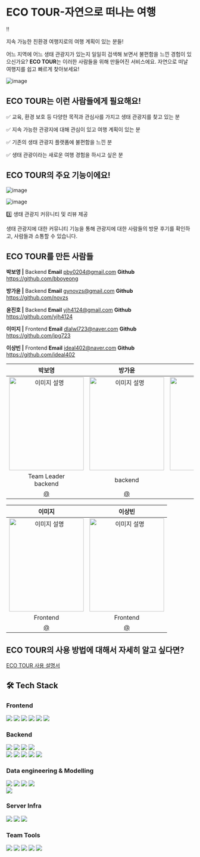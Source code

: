 
# ECO TOUR-자연으로 떠나는 여행

<aside>
‼️

지속 가능한 친환경 여행지로의 여행 계획이 있는 분들!

어느 지역에 어느 생태 관광지가 있는지 일일히 검색해 보면서 불편함을 느낀 경험이 있으신가요?
**ECO TOUR**는 이러한 사람들을 위해 만들어진 서비스에요.
자연으로 떠날 여행지를 쉽고 빠르게 찾아보세요!


![image](https://github.com/user-attachments/assets/3da1ebf2-0c1b-4345-b96b-c120b146a4cc)

## ECO TOUR는 이런 사람들에게 필요해요!

✅ 교육, 환경 보호 등 다양한 목적과 관심사를 가지고 생태 관광지를 찾고 있는 분

✅ 지속 가능한 관광지에 대해 관심이 있고 여행 계획이 있는 분

✅ 기존의 생태 관광지 플랫폼에 불편함을 느낀 분

✅ 생태 관광이라는 새로운 여행 경험을 하시고 싶은 분

## ECO TOUR의 주요 기능이에요!

![image](https://github.com/user-attachments/assets/aab53f7b-ad7c-4705-8884-e2e673fcb5bd)

![image](https://github.com/user-attachments/assets/4d69910b-9e1f-41b1-a3e5-aa440407a180)

3️⃣ 생태 관광지 커뮤니티 및 리뷰 제공

생태 관광지에 대한 커뮤니티 기능을 통해 관광지에 대한 사람들의 방문 후기를 확인하고, 사람들과 소통할 수 있습니다.

## ECO TOUR를 만든 사람들




**박보영 |** Backend
**Email**
pby0204@gmail.com
**Github**
https://github.com/bboyeong


**방가윤 |** Backend
**Email**
gynovzs@gmail.com
**Github** 
https://github.com/novzs



**윤진호 |** Backend
**Email**
[yjh4124@gmail.com](mailto:yjh4124@gmail.com)
**Github**
https://github.com/yjh4124



**이미지 |** Frontend
**Email**
dlalwl723@naver.com
**Github**
https://github.com/jpg723



**이상빈 |** Frontend
**Email**
ideal402@naver.com
**Github**
https://github.com/ideal402


|                                                        박보영                                                        |                                      방가윤                                       |                                                        윤진호                                                        |
|:-----------------------------------------------------------------------------------------------------------------:|:------------------------------------------------------------------------------:|:-----------------------------------------------------------------------------------------------------------------:|
| <img src="https://github.com/user-attachments/assets/d16a6723-7a1f-40bc-8153-5e5b81e2ec95" width="200" height="250" alt="이미지 설명" /> | <img src="https://github-production-user-asset-6210df.s3.amazonaws.com/139730231/371742001-aa909248-b72c-4142-a181-f8378d9f5ce2.png?X-Amz-Algorithm=AWS4-HMAC-SHA256&X-Amz-Credential=AKIAVCODYLSA53PQK4ZA%2F20240928%2Fus-east-1%2Fs3%2Faws4_request&X-Amz-Date=20240928T082012Z&X-Amz-Expires=300&X-Amz-Signature=409ed9e9bd00fa0f1c3d028736206aaec9ecf60382d7a8604e918886c37ac76d&X-Amz-SignedHeaders=host" width="200" height="250" alt="이미지 설명" /> | <img src="https://github-production-user-asset-6210df.s3.amazonaws.com/139730231/371741987-992af0ee-74f7-4867-859e-f3c72fc6d471.png?X-Amz-Algorithm=AWS4-HMAC-SHA256&X-Amz-Credential=AKIAVCODYLSA53PQK4ZA%2F20240928%2Fus-east-1%2Fs3%2Faws4_request&X-Amz-Date=20240928T082034Z&X-Amz-Expires=300&X-Amz-Signature=85e4b448c261f3a4419cfd0ea9cf27cfca0657383e217b78c544b81d49080e56&X-Amz-SignedHeaders=host" width="200" height="250" alt="이미지 설명" /> |
|                                   Team Leader<br/>backend                                  |                                    backend                                    |                                                     backend                                                      |
|                                     [@](https://github.com/)                                      |                   [@](https://github.com/)                   |                                     [@](https://github.com/)                                      |

|                                                        이미지                                                        |                                                        이상빈                                                        |
|:-----------------------------------------------------------------------------------------------------------------:|:-----------------------------------------------------------------------------------------------------------------:|
| <img src="https://github-production-user-asset-6210df.s3.amazonaws.com/139730231/371741966-7fae6a70-7d86-43fd-818a-c91cebf5972a.png?X-Amz-Algorithm=AWS4-HMAC-SHA256&X-Amz-Credential=AKIAVCODYLSA53PQK4ZA%2F20240928%2Fus-east-1%2Fs3%2Faws4_request&X-Amz-Date=20240928T082138Z&X-Amz-Expires=300&X-Amz-Signature=050943f10fb3894ba14e3ff1d3e6d0c11cdf55ebc0b32e75bf443a363b15ff82&X-Amz-SignedHeaders=host" width="200" height="250" alt="이미지 설명" /> | <img src="https://github-production-user-asset-6210df.s3.amazonaws.com/139730231/371741941-7ab1f97c-6f0b-4b61-bc51-eb3d9e4e9468.png?X-Amz-Algorithm=AWS4-HMAC-SHA256&X-Amz-Credential=AKIAVCODYLSA53PQK4ZA%2F20240928%2Fus-east-1%2Fs3%2Faws4_request&X-Amz-Date=20240928T082157Z&X-Amz-Expires=300&X-Amz-Signature=f35ede22b058f593616fc09535e459f102fe0b148e9e7df6ba958d7179c1b40c&X-Amz-SignedHeaders=host" width="200" height="250" alt="이미지 설명" /> |
|                                           Frontend                                           |                                                 Frontend                                                  |
|                                    [@](https://github.com/)                                    |                                        [@](https://github.com/)                                         |




## ECO TOUR의 사용 방법에 대해서 자세히 알고 싶다면?

[ECO TOUR 사용 설명서](https://www.notion.so/ECO-TOUR-3ade7c8b0e6f4b65bb7b92fe4a2cb442?pvs=21)



## 🛠️ Tech Stack

### Frontend
<img src="https://img.shields.io/badge/Figma-F24E1E.svg?style=for-the-badge&logo=Figma&logoColor=white"/> <img src="https://img.shields.io/badge/NPM-%23CB3837.svg?style=for-the-badge&logo=npm&logoColor=white"/> <img src="https://img.shields.io/badge/React-61DAFB?style=for-the-badge&logo=React&logoColor=black"/> <img src="https://img.shields.io/badge/React_Router-CA4245?style=for-the-badge&logo=react-router&logoColor=white"/> <img src="https://img.shields.io/badge/CSS3-1572B6?style=for-the-badge&logo=css3&logoColor=white"/> <img src="https://img.shields.io/badge/Chart.js-FF6384.svg?style=for-the-badge&logo=chartdotjs&logoColor=white"/>

### Backend
<img src="https://img.shields.io/badge/Spring Boot-6DB33F?style=for-the-badge&logo=Spring Boot&logoColor=white"/> <img src="https://img.shields.io/badge/Spring DATA JPA-6DB33F?style=for-the-badge&logo=Spring&logoColor=white"/> <img src="https://img.shields.io/badge/Spring Security-6DB33F?style=for-the-badge&logo=Spring Security&logoColor=white"/> <img src="https://img.shields.io/badge/Gradle-02303A?style=for-the-badge&logo=Gradle&logoColor=white"/><br>
<img src="https://img.shields.io/badge/JWT-black?style=for-the-badge&logo=JSON%20web%20tokens"/> <img src="https://img.shields.io/badge/MySQL-4479A1?style=for-the-badge&logo=MySQL&logoColor=white"/> <img src="https://img.shields.io/badge/Redis-DC382D?style=for-the-badge&logo=Redis&logoColor=white"/> <img src="https://img.shields.io/badge/-Swagger-%23Clojure?style=for-the-badge&logo=swagger&logoColor=white"/> <img src="https://img.shields.io/badge/Postman-FF6C37?style=for-the-badge&logo=postman&logoColor=white"/>

### Data engineering & Modelling
<img src="https://img.shields.io/badge/python-3776AB?style=for-the-badge&logo=python&logoColor=white">
<img src="https://img.shields.io/badge/pytorch-EE4C2C?style=for-the-badge&logo=pytorch&logoColor=white">
<img src="https://img.shields.io/badge/numpy-013243?style=for-the-badge&logo=numpy&logoColor=white">
<img src="https://img.shields.io/badge/postgresql-4169E1?style=for-the-badge&logo=postgresql&logoColor=white">
<br>
<img src="https://img.shields.io/badge/anaconda-44A833?style=for-the-badge&logo=anaconda&logoColor=white">


### Server Infra
 <img src="https://img.shields.io/badge/Amazon EC2-FF9900?style=for-the-badge&logo=Amazon EC2&logoColor=white"> <img src="https://img.shields.io/badge/Ubuntu-E95420?style=for-the-badge&logo=ubuntu&logoColor=white"> <img src="https://img.shields.io/badge/GitHub Actions-2088FF?style=for-the-badge&logo=GitHub Actions&logoColor=white">

### Team Tools
<img src="https://img.shields.io/badge/git-%23F05033.svg?style=for-the-badge&logo=git&logoColor=white"/> <img src="https://img.shields.io/badge/github-%23121011.svg?style=for-the-badge&logo=github&logoColor=white"/> <img src="https://img.shields.io/badge/gitkraken-%179287.svg?style=for-the-badge&logo=gitkraken&logoColor=white"/> <img src="https://img.shields.io/badge/Slack-4A154B?style=for-the-badge&logo=slack&logoColor=white"/> <img src="https://img.shields.io/badge/Notion-%23000000.svg?style=for-the-badge&logo=notion&logoColor=white"/>
<br><br>
